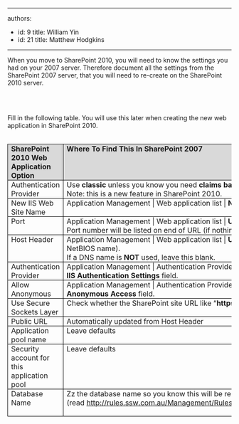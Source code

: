 

---
authors:
  - id: 9
    title: William Yin
  - id: 21
    title: Matthew Hodgkins
---




<span class='intro'> <p>When you move to SharePoint 2010, you will need to know the settings you had on your 2007 server. Therefore document all the settings from the SharePoint 2007 server, that you will need to re-create on the SharePoint 2010 server. </p>
<p>&#160;</p>
​​ </span>

<p style="margin-top&#58;0cm;margin-right&#58;0cm;margin-bottom&#58;0pt;margin-left&#58;0cm;">Fill in the following table. You will use this later when creating the new web application in SharePoint 2010.</p>
<p style="margin-top&#58;0cm;margin-right&#58;0cm;margin-bottom&#58;0pt;margin-left&#58;0cm;">&#160;</p>
<table cellspacing="0" cellpadding="0" border="1" style="border-top-width&#58;medium;border-top-style&#58;none;border-top-color&#58;initial;border-right-width&#58;medium;border-right-style&#58;none;border-right-color&#58;initial;border-collapse&#58;collapse;border-bottom-width&#58;medium;border-bottom-style&#58;none;border-bottom-color&#58;initial;border-left-width&#58;medium;border-left-style&#58;none;border-left-color&#58;initial;"><tbody><tr><td valign="top" width="111" style="border-top-color&#58;windowtext;border-top-width&#58;1pt;border-top-style&#58;solid;border-right-color&#58;windowtext;border-right-width&#58;1pt;border-right-style&#58;solid;width&#58;83.4pt;border-bottom-color&#58;windowtext;border-bottom-width&#58;1pt;border-bottom-style&#58;solid;padding-bottom&#58;0cm;padding-top&#58;0cm;padding-left&#58;5.4pt;border-left-color&#58;windowtext;border-left-width&#58;1pt;border-left-style&#58;solid;padding-right&#58;5.4pt;background-color&#58;rgb(217, 217, 217);"><p style="margin-top&#58;0cm;margin-right&#58;0cm;margin-bottom&#58;0pt;margin-left&#58;0cm;"><b>SharePoint 2010 Web Application Option</b></p></td>
<td valign="top" width="321" style="border-top-color&#58;windowtext;border-top-width&#58;1pt;border-top-style&#58;solid;border-right-color&#58;windowtext;border-right-width&#58;1pt;border-right-style&#58;solid;width&#58;240.95pt;border-bottom-color&#58;windowtext;border-bottom-width&#58;1pt;border-bottom-style&#58;solid;padding-bottom&#58;0cm;padding-top&#58;0cm;padding-left&#58;5.4pt;padding-right&#58;5.4pt;background-color&#58;rgb(217, 217, 217);border-left-color&#58;rgb(240, 240, 240);"><p style="margin-top&#58;0cm;margin-right&#58;0cm;margin-bottom&#58;0pt;margin-left&#58;0cm;"><b>Where To Find This In SharePoint 2007</b></p></td>
<td valign="top" width="187" style="border-top-color&#58;windowtext;border-top-width&#58;1pt;border-top-style&#58;solid;border-right-color&#58;windowtext;border-right-width&#58;1pt;border-right-style&#58;solid;width&#58;140pt;border-bottom-color&#58;windowtext;border-bottom-width&#58;1pt;border-bottom-style&#58;solid;padding-bottom&#58;0cm;padding-top&#58;0cm;padding-left&#58;5.4pt;padding-right&#58;5.4pt;background-color&#58;rgb(217, 217, 217);border-left-color&#58;rgb(240, 240, 240);"><p style="margin-top&#58;0cm;margin-right&#58;0cm;margin-bottom&#58;0pt;margin-left&#58;0cm;"><b>Answer</b></p></td></tr>
<tr><td valign="top" width="111" style="border-right-color&#58;windowtext;border-right-width&#58;1pt;border-right-style&#58;solid;border-top-color&#58;rgb(240, 240, 240);width&#58;83.4pt;border-bottom-color&#58;windowtext;border-bottom-width&#58;1pt;border-bottom-style&#58;solid;padding-bottom&#58;0cm;padding-top&#58;0cm;padding-left&#58;5.4pt;border-left-color&#58;windowtext;border-left-width&#58;1pt;border-left-style&#58;solid;padding-right&#58;5.4pt;background-color&#58;transparent;"><p style="margin-top&#58;0cm;margin-right&#58;0cm;margin-bottom&#58;0pt;margin-left&#58;0cm;">Authentication Provider</p></td>
<td valign="top" width="321" style="border-right-color&#58;windowtext;border-right-width&#58;1pt;border-right-style&#58;solid;border-top-color&#58;rgb(240, 240, 240);width&#58;240.95pt;border-bottom-color&#58;windowtext;border-bottom-width&#58;1pt;border-bottom-style&#58;solid;padding-bottom&#58;0cm;padding-top&#58;0cm;padding-left&#58;5.4pt;padding-right&#58;5.4pt;background-color&#58;transparent;border-left-color&#58;rgb(240, 240, 240);"><p style="margin-top&#58;0cm;margin-right&#58;0cm;margin-bottom&#58;0pt;margin-left&#58;0cm;">Use <b>classic</b> unless you know you need <b>claims based authentication <br></b>Note&#58; this is a new feature in SharePoint 2010. </p></td>
<td valign="top" width="187" style="border-right-color&#58;windowtext;border-right-width&#58;1pt;border-right-style&#58;solid;border-top-color&#58;rgb(240, 240, 240);width&#58;140pt;border-bottom-color&#58;windowtext;border-bottom-width&#58;1pt;border-bottom-style&#58;solid;padding-bottom&#58;0cm;padding-top&#58;0cm;padding-left&#58;5.4pt;padding-right&#58;5.4pt;background-color&#58;transparent;border-left-color&#58;rgb(240, 240, 240);"><p style="margin-top&#58;0cm;margin-right&#58;0cm;margin-bottom&#58;0pt;margin-left&#58;0cm;">&#160;</p></td></tr>
<tr><td valign="top" width="111" style="border-right-color&#58;windowtext;border-right-width&#58;1pt;border-right-style&#58;solid;border-top-color&#58;rgb(240, 240, 240);width&#58;83.4pt;border-bottom-color&#58;windowtext;border-bottom-width&#58;1pt;border-bottom-style&#58;solid;padding-bottom&#58;0cm;padding-top&#58;0cm;padding-left&#58;5.4pt;border-left-color&#58;windowtext;border-left-width&#58;1pt;border-left-style&#58;solid;padding-right&#58;5.4pt;background-color&#58;transparent;"><p style="margin-top&#58;0cm;margin-right&#58;0cm;margin-bottom&#58;0pt;margin-left&#58;0cm;">New IIS Web Site Name</p></td>
<td valign="top" width="321" style="border-right-color&#58;windowtext;border-right-width&#58;1pt;border-right-style&#58;solid;border-top-color&#58;rgb(240, 240, 240);width&#58;240.95pt;border-bottom-color&#58;windowtext;border-bottom-width&#58;1pt;border-bottom-style&#58;solid;padding-bottom&#58;0cm;padding-top&#58;0cm;padding-left&#58;5.4pt;padding-right&#58;5.4pt;background-color&#58;transparent;border-left-color&#58;rgb(240, 240, 240);"><p style="margin-top&#58;0cm;margin-right&#58;0cm;margin-bottom&#58;0pt;margin-left&#58;0cm;">Application Management | Web application list | <b>Name Field</b></p></td>
<td valign="top" width="187" style="border-right-color&#58;windowtext;border-right-width&#58;1pt;border-right-style&#58;solid;border-top-color&#58;rgb(240, 240, 240);width&#58;140pt;border-bottom-color&#58;windowtext;border-bottom-width&#58;1pt;border-bottom-style&#58;solid;padding-bottom&#58;0cm;padding-top&#58;0cm;padding-left&#58;5.4pt;padding-right&#58;5.4pt;background-color&#58;transparent;border-left-color&#58;rgb(240, 240, 240);"><p style="margin-top&#58;0cm;margin-right&#58;0cm;margin-bottom&#58;0pt;margin-left&#58;0cm;">&#160;</p></td></tr>
<tr><td valign="top" width="111" style="border-right-color&#58;windowtext;border-right-width&#58;1pt;border-right-style&#58;solid;border-top-color&#58;rgb(240, 240, 240);width&#58;83.4pt;border-bottom-color&#58;windowtext;border-bottom-width&#58;1pt;border-bottom-style&#58;solid;padding-bottom&#58;0cm;padding-top&#58;0cm;padding-left&#58;5.4pt;border-left-color&#58;windowtext;border-left-width&#58;1pt;border-left-style&#58;solid;padding-right&#58;5.4pt;background-color&#58;transparent;"><p style="margin-top&#58;0cm;margin-right&#58;0cm;margin-bottom&#58;0pt;margin-left&#58;0cm;">Port</p></td>
<td valign="top" width="321" style="border-right-color&#58;windowtext;border-right-width&#58;1pt;border-right-style&#58;solid;border-top-color&#58;rgb(240, 240, 240);width&#58;240.95pt;border-bottom-color&#58;windowtext;border-bottom-width&#58;1pt;border-bottom-style&#58;solid;padding-bottom&#58;0cm;padding-top&#58;0cm;padding-left&#58;5.4pt;padding-right&#58;5.4pt;background-color&#58;transparent;border-left-color&#58;rgb(240, 240, 240);"><p style="margin-top&#58;0cm;margin-right&#58;0cm;margin-bottom&#58;0pt;margin-left&#58;0cm;">Application Management | Web application list | <b>URL Field</b>. <br>Port number will be listed on end of URL (if nothing its port 80)</p></td>
<td valign="top" width="187" style="border-right-color&#58;windowtext;border-right-width&#58;1pt;border-right-style&#58;solid;border-top-color&#58;rgb(240, 240, 240);width&#58;140pt;border-bottom-color&#58;windowtext;border-bottom-width&#58;1pt;border-bottom-style&#58;solid;padding-bottom&#58;0cm;padding-top&#58;0cm;padding-left&#58;5.4pt;padding-right&#58;5.4pt;background-color&#58;transparent;border-left-color&#58;rgb(240, 240, 240);"><p style="margin-top&#58;0cm;margin-right&#58;0cm;margin-bottom&#58;0pt;margin-left&#58;0cm;">&#160;</p></td></tr>
<tr><td valign="top" width="111" style="border-right-color&#58;windowtext;border-right-width&#58;1pt;border-right-style&#58;solid;border-top-color&#58;rgb(240, 240, 240);width&#58;83.4pt;border-bottom-color&#58;windowtext;border-bottom-width&#58;1pt;border-bottom-style&#58;solid;padding-bottom&#58;0cm;padding-top&#58;0cm;padding-left&#58;5.4pt;border-left-color&#58;windowtext;border-left-width&#58;1pt;border-left-style&#58;solid;padding-right&#58;5.4pt;background-color&#58;transparent;"><p style="margin-top&#58;0cm;margin-right&#58;0cm;margin-bottom&#58;0pt;margin-left&#58;0cm;">Host Header</p></td>
<td valign="top" width="321" style="border-right-color&#58;windowtext;border-right-width&#58;1pt;border-right-style&#58;solid;border-top-color&#58;rgb(240, 240, 240);width&#58;240.95pt;border-bottom-color&#58;windowtext;border-bottom-width&#58;1pt;border-bottom-style&#58;solid;padding-bottom&#58;0cm;padding-top&#58;0cm;padding-left&#58;5.4pt;padding-right&#58;5.4pt;background-color&#58;transparent;border-left-color&#58;rgb(240, 240, 240);"><p style="margin-top&#58;0cm;margin-right&#58;0cm;margin-bottom&#58;0pt;margin-left&#58;0cm;">Application Management | Web application list | <b>URL Field</b> if a DNS name is used (not just the NetBIOS name). <br>If a DNS name is <b>NOT</b> used, leave this blank.</p></td>
<td valign="top" width="187" style="border-right-color&#58;windowtext;border-right-width&#58;1pt;border-right-style&#58;solid;border-top-color&#58;rgb(240, 240, 240);width&#58;140pt;border-bottom-color&#58;windowtext;border-bottom-width&#58;1pt;border-bottom-style&#58;solid;padding-bottom&#58;0cm;padding-top&#58;0cm;padding-left&#58;5.4pt;padding-right&#58;5.4pt;background-color&#58;transparent;border-left-color&#58;rgb(240, 240, 240);"><p style="margin-top&#58;0cm;margin-right&#58;0cm;margin-bottom&#58;0pt;margin-left&#58;0cm;">&#160;</p></td></tr>
<tr><td valign="top" width="111" style="border-right-color&#58;windowtext;border-right-width&#58;1pt;border-right-style&#58;solid;border-top-color&#58;rgb(240, 240, 240);width&#58;83.4pt;border-bottom-color&#58;windowtext;border-bottom-width&#58;1pt;border-bottom-style&#58;solid;padding-bottom&#58;0cm;padding-top&#58;0cm;padding-left&#58;5.4pt;border-left-color&#58;windowtext;border-left-width&#58;1pt;border-left-style&#58;solid;padding-right&#58;5.4pt;background-color&#58;transparent;"><p style="margin-top&#58;0cm;margin-right&#58;0cm;margin-bottom&#58;0pt;margin-left&#58;0cm;">Authentication Provider</p></td>
<td valign="top" width="321" style="border-right-color&#58;windowtext;border-right-width&#58;1pt;border-right-style&#58;solid;border-top-color&#58;rgb(240, 240, 240);width&#58;240.95pt;border-bottom-color&#58;windowtext;border-bottom-width&#58;1pt;border-bottom-style&#58;solid;padding-bottom&#58;0cm;padding-top&#58;0cm;padding-left&#58;5.4pt;padding-right&#58;5.4pt;background-color&#58;transparent;border-left-color&#58;rgb(240, 240, 240);"><p style="margin-top&#58;0cm;margin-right&#58;0cm;margin-bottom&#58;0pt;margin-left&#58;0cm;">Application Management | Authentication Providers | (Click On the default zone if applicable) | <b>IIS Authentication Settings</b> field.</p></td>
<td valign="top" width="187" style="border-right-color&#58;windowtext;border-right-width&#58;1pt;border-right-style&#58;solid;border-top-color&#58;rgb(240, 240, 240);width&#58;140pt;border-bottom-color&#58;windowtext;border-bottom-width&#58;1pt;border-bottom-style&#58;solid;padding-bottom&#58;0cm;padding-top&#58;0cm;padding-left&#58;5.4pt;padding-right&#58;5.4pt;background-color&#58;transparent;border-left-color&#58;rgb(240, 240, 240);"><p style="margin-top&#58;0cm;margin-right&#58;0cm;margin-bottom&#58;0pt;margin-left&#58;0cm;">&#160;</p></td></tr>
<tr><td valign="top" width="111" style="border-right-color&#58;windowtext;border-right-width&#58;1pt;border-right-style&#58;solid;border-top-color&#58;rgb(240, 240, 240);width&#58;83.4pt;border-bottom-color&#58;windowtext;border-bottom-width&#58;1pt;border-bottom-style&#58;solid;padding-bottom&#58;0cm;padding-top&#58;0cm;padding-left&#58;5.4pt;border-left-color&#58;windowtext;border-left-width&#58;1pt;border-left-style&#58;solid;padding-right&#58;5.4pt;background-color&#58;transparent;"><p style="margin-top&#58;0cm;margin-right&#58;0cm;margin-bottom&#58;0pt;margin-left&#58;0cm;">Allow Anonymous</p></td>
<td valign="top" width="321" style="border-right-color&#58;windowtext;border-right-width&#58;1pt;border-right-style&#58;solid;border-top-color&#58;rgb(240, 240, 240);width&#58;240.95pt;border-bottom-color&#58;windowtext;border-bottom-width&#58;1pt;border-bottom-style&#58;solid;padding-bottom&#58;0cm;padding-top&#58;0cm;padding-left&#58;5.4pt;padding-right&#58;5.4pt;background-color&#58;transparent;border-left-color&#58;rgb(240, 240, 240);"><p style="margin-top&#58;0cm;margin-right&#58;0cm;margin-bottom&#58;0pt;margin-left&#58;0cm;">Application Management | Authentication Providers | (Click On the default zone if applicable) | <b>Anonymous Access</b> field.</p></td>
<td valign="top" width="187" style="border-right-color&#58;windowtext;border-right-width&#58;1pt;border-right-style&#58;solid;border-top-color&#58;rgb(240, 240, 240);width&#58;140pt;border-bottom-color&#58;windowtext;border-bottom-width&#58;1pt;border-bottom-style&#58;solid;padding-bottom&#58;0cm;padding-top&#58;0cm;padding-left&#58;5.4pt;padding-right&#58;5.4pt;background-color&#58;transparent;border-left-color&#58;rgb(240, 240, 240);"><p style="margin-top&#58;0cm;margin-right&#58;0cm;margin-bottom&#58;0pt;margin-left&#58;0cm;">&#160;</p></td></tr>
<tr><td valign="top" width="111" style="border-right-color&#58;windowtext;border-right-width&#58;1pt;border-right-style&#58;solid;border-top-color&#58;rgb(240, 240, 240);width&#58;83.4pt;border-bottom-color&#58;windowtext;border-bottom-width&#58;1pt;border-bottom-style&#58;solid;padding-bottom&#58;0cm;padding-top&#58;0cm;padding-left&#58;5.4pt;border-left-color&#58;windowtext;border-left-width&#58;1pt;border-left-style&#58;solid;padding-right&#58;5.4pt;background-color&#58;transparent;"><p style="margin-top&#58;0cm;margin-right&#58;0cm;margin-bottom&#58;0pt;margin-left&#58;0cm;">Use Secure Sockets Layer</p></td>
<td valign="top" width="321" style="border-right-color&#58;windowtext;border-right-width&#58;1pt;border-right-style&#58;solid;border-top-color&#58;rgb(240, 240, 240);width&#58;240.95pt;border-bottom-color&#58;windowtext;border-bottom-width&#58;1pt;border-bottom-style&#58;solid;padding-bottom&#58;0cm;padding-top&#58;0cm;padding-left&#58;5.4pt;padding-right&#58;5.4pt;background-color&#58;transparent;border-left-color&#58;rgb(240, 240, 240);"><p style="margin-top&#58;0cm;margin-right&#58;0cm;margin-bottom&#58;0pt;margin-left&#58;0cm;">Check whether the SharePoint site URL like “<b>https</b>&#58;//***”</p></td>
<td valign="top" width="187" style="border-right-color&#58;windowtext;border-right-width&#58;1pt;border-right-style&#58;solid;border-top-color&#58;rgb(240, 240, 240);width&#58;140pt;border-bottom-color&#58;windowtext;border-bottom-width&#58;1pt;border-bottom-style&#58;solid;padding-bottom&#58;0cm;padding-top&#58;0cm;padding-left&#58;5.4pt;padding-right&#58;5.4pt;background-color&#58;transparent;border-left-color&#58;rgb(240, 240, 240);"><p style="margin-top&#58;0cm;margin-right&#58;0cm;margin-bottom&#58;0pt;margin-left&#58;0cm;">&#160;</p></td></tr>
<tr><td valign="top" width="111" style="border-right-color&#58;windowtext;border-right-width&#58;1pt;border-right-style&#58;solid;border-top-color&#58;rgb(240, 240, 240);width&#58;83.4pt;border-bottom-color&#58;windowtext;border-bottom-width&#58;1pt;border-bottom-style&#58;solid;padding-bottom&#58;0cm;padding-top&#58;0cm;padding-left&#58;5.4pt;border-left-color&#58;windowtext;border-left-width&#58;1pt;border-left-style&#58;solid;padding-right&#58;5.4pt;background-color&#58;transparent;"><p style="margin-top&#58;0cm;margin-right&#58;0cm;margin-bottom&#58;0pt;margin-left&#58;0cm;">Public URL</p></td>
<td valign="top" width="321" style="border-right-color&#58;windowtext;border-right-width&#58;1pt;border-right-style&#58;solid;border-top-color&#58;rgb(240, 240, 240);width&#58;240.95pt;border-bottom-color&#58;windowtext;border-bottom-width&#58;1pt;border-bottom-style&#58;solid;padding-bottom&#58;0cm;padding-top&#58;0cm;padding-left&#58;5.4pt;padding-right&#58;5.4pt;background-color&#58;transparent;border-left-color&#58;rgb(240, 240, 240);"><p style="margin-top&#58;0cm;margin-right&#58;0cm;margin-bottom&#58;0pt;margin-left&#58;0cm;">Automatically updated from Host Header</p></td>
<td valign="top" width="187" style="border-right-color&#58;windowtext;border-right-width&#58;1pt;border-right-style&#58;solid;border-top-color&#58;rgb(240, 240, 240);width&#58;140pt;border-bottom-color&#58;windowtext;border-bottom-width&#58;1pt;border-bottom-style&#58;solid;padding-bottom&#58;0cm;padding-top&#58;0cm;padding-left&#58;5.4pt;padding-right&#58;5.4pt;background-color&#58;transparent;border-left-color&#58;rgb(240, 240, 240);"><p style="margin-top&#58;0cm;margin-right&#58;0cm;margin-bottom&#58;0pt;margin-left&#58;0cm;">&#160;</p></td></tr>
<tr><td valign="top" width="111" style="border-right-color&#58;windowtext;border-right-width&#58;1pt;border-right-style&#58;solid;border-top-color&#58;rgb(240, 240, 240);width&#58;83.4pt;border-bottom-color&#58;windowtext;border-bottom-width&#58;1pt;border-bottom-style&#58;solid;padding-bottom&#58;0cm;padding-top&#58;0cm;padding-left&#58;5.4pt;border-left-color&#58;windowtext;border-left-width&#58;1pt;border-left-style&#58;solid;padding-right&#58;5.4pt;background-color&#58;transparent;"><p style="margin-top&#58;0cm;margin-right&#58;0cm;margin-bottom&#58;0pt;margin-left&#58;0cm;">Application pool name</p></td>
<td valign="top" width="321" style="border-right-color&#58;windowtext;border-right-width&#58;1pt;border-right-style&#58;solid;border-top-color&#58;rgb(240, 240, 240);width&#58;240.95pt;border-bottom-color&#58;windowtext;border-bottom-width&#58;1pt;border-bottom-style&#58;solid;padding-bottom&#58;0cm;padding-top&#58;0cm;padding-left&#58;5.4pt;padding-right&#58;5.4pt;background-color&#58;transparent;border-left-color&#58;rgb(240, 240, 240);"><p style="margin-top&#58;0cm;margin-right&#58;0cm;margin-bottom&#58;0pt;margin-left&#58;0cm;">Leave defaults</p></td>
<td valign="top" width="187" style="border-right-color&#58;windowtext;border-right-width&#58;1pt;border-right-style&#58;solid;border-top-color&#58;rgb(240, 240, 240);width&#58;140pt;border-bottom-color&#58;windowtext;border-bottom-width&#58;1pt;border-bottom-style&#58;solid;padding-bottom&#58;0cm;padding-top&#58;0cm;padding-left&#58;5.4pt;padding-right&#58;5.4pt;background-color&#58;transparent;border-left-color&#58;rgb(240, 240, 240);"><p style="margin-top&#58;0cm;margin-right&#58;0cm;margin-bottom&#58;0pt;margin-left&#58;0cm;">&#160;</p></td></tr>
<tr><td valign="top" width="111" style="border-right-color&#58;windowtext;border-right-width&#58;1pt;border-right-style&#58;solid;border-top-color&#58;rgb(240, 240, 240);width&#58;83.4pt;border-bottom-color&#58;windowtext;border-bottom-width&#58;1pt;border-bottom-style&#58;solid;padding-bottom&#58;0cm;padding-top&#58;0cm;padding-left&#58;5.4pt;border-left-color&#58;windowtext;border-left-width&#58;1pt;border-left-style&#58;solid;padding-right&#58;5.4pt;background-color&#58;transparent;"><p style="margin-top&#58;0cm;margin-right&#58;0cm;margin-bottom&#58;0pt;margin-left&#58;0cm;">Security account for this application pool</p></td>
<td valign="top" width="321" style="border-right-color&#58;windowtext;border-right-width&#58;1pt;border-right-style&#58;solid;border-top-color&#58;rgb(240, 240, 240);width&#58;240.95pt;border-bottom-color&#58;windowtext;border-bottom-width&#58;1pt;border-bottom-style&#58;solid;padding-bottom&#58;0cm;padding-top&#58;0cm;padding-left&#58;5.4pt;padding-right&#58;5.4pt;background-color&#58;transparent;border-left-color&#58;rgb(240, 240, 240);"><p style="margin-top&#58;0cm;margin-right&#58;0cm;margin-bottom&#58;0pt;margin-left&#58;0cm;">Leave defaults</p></td>
<td valign="top" width="187" style="border-right-color&#58;windowtext;border-right-width&#58;1pt;border-right-style&#58;solid;border-top-color&#58;rgb(240, 240, 240);width&#58;140pt;border-bottom-color&#58;windowtext;border-bottom-width&#58;1pt;border-bottom-style&#58;solid;padding-bottom&#58;0cm;padding-top&#58;0cm;padding-left&#58;5.4pt;padding-right&#58;5.4pt;background-color&#58;transparent;border-left-color&#58;rgb(240, 240, 240);"><p style="margin-top&#58;0cm;margin-right&#58;0cm;margin-bottom&#58;0pt;margin-left&#58;0cm;">&#160;</p></td></tr>
<tr><td valign="top" width="111" style="border-right-color&#58;windowtext;border-right-width&#58;1pt;border-right-style&#58;solid;border-top-color&#58;rgb(240, 240, 240);width&#58;83.4pt;border-bottom-color&#58;windowtext;border-bottom-width&#58;1pt;border-bottom-style&#58;solid;padding-bottom&#58;0cm;padding-top&#58;0cm;padding-left&#58;5.4pt;border-left-color&#58;windowtext;border-left-width&#58;1pt;border-left-style&#58;solid;padding-right&#58;5.4pt;background-color&#58;transparent;"><p style="margin-top&#58;0cm;margin-right&#58;0cm;margin-bottom&#58;0pt;margin-left&#58;0cm;">Database Name</p></td>
<td valign="top" width="321" style="border-right-color&#58;windowtext;border-right-width&#58;1pt;border-right-style&#58;solid;border-top-color&#58;rgb(240, 240, 240);width&#58;240.95pt;border-bottom-color&#58;windowtext;border-bottom-width&#58;1pt;border-bottom-style&#58;solid;padding-bottom&#58;0cm;padding-top&#58;0cm;padding-left&#58;5.4pt;padding-right&#58;5.4pt;background-color&#58;transparent;border-left-color&#58;rgb(240, 240, 240);"><p style="margin-top&#58;0cm;margin-right&#58;0cm;margin-bottom&#58;0pt;margin-left&#58;0cm;">Zz the database name so you know this will be replaced (read&#160;<a href="/Management/RulesToSuccessfulProjects/Pages/ZZOldFiles.aspx" style="background-color&#58;transparent;">http&#58;//rules.ssw.com.au/Management/RulesToSuccessfulProjects/Pages/ZZOldFiles.aspx</a><span style="background-color&#58;transparent;"></span><span style="background-color&#58;transparent;">)</span></p>
<span></span><p style="margin-top&#58;0cm;margin-right&#58;0cm;margin-bottom&#58;0pt;margin-left&#58;0cm;">&#160;</p></td>
<td valign="top" width="187" style="border-right-color&#58;windowtext;border-right-width&#58;1pt;border-right-style&#58;solid;border-top-color&#58;rgb(240, 240, 240);width&#58;140pt;border-bottom-color&#58;windowtext;border-bottom-width&#58;1pt;border-bottom-style&#58;solid;padding-bottom&#58;0cm;padding-top&#58;0cm;padding-left&#58;5.4pt;padding-right&#58;5.4pt;background-color&#58;transparent;border-left-color&#58;rgb(240, 240, 240);"><p style="margin-top&#58;0cm;margin-right&#58;0cm;margin-bottom&#58;0pt;margin-left&#58;0cm;">&#160;</p></td></tr></tbody></table>
<p style="margin-top&#58;0cm;margin-right&#58;0cm;margin-bottom&#58;0pt;margin-left&#58;0cm;">&#160;</p>
<p style="margin-top&#58;0cm;margin-right&#58;0cm;margin-bottom&#58;0pt;margin-left&#58;0cm;">&#160;</p>


